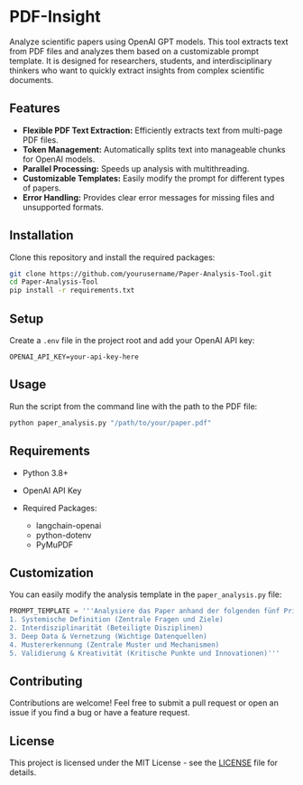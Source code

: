 # PDF-Insight

Analyze scientific papers using OpenAI GPT models. This tool extracts text from PDF files and analyzes them based on a customizable prompt template. It is designed for researchers, students, and interdisciplinary thinkers who want to quickly extract insights from complex scientific documents.

## Features

* **Flexible PDF Text Extraction:** Efficiently extracts text from multi-page PDF files.
* **Token Management:** Automatically splits text into manageable chunks for OpenAI models.
* **Parallel Processing:** Speeds up analysis with multithreading.
* **Customizable Templates:** Easily modify the prompt for different types of papers.
* **Error Handling:** Provides clear error messages for missing files and unsupported formats.

## Installation

Clone this repository and install the required packages:

```bash
git clone https://github.com/yourusername/Paper-Analysis-Tool.git
cd Paper-Analysis-Tool
pip install -r requirements.txt
```

## Setup

Create a `.env` file in the project root and add your OpenAI API key:

```
OPENAI_API_KEY=your-api-key-here
```

## Usage

Run the script from the command line with the path to the PDF file:

```bash
python paper_analysis.py "/path/to/your/paper.pdf"
```

## Requirements

* Python 3.8+
* OpenAI API Key
* Required Packages:

  * langchain-openai
  * python-dotenv
  * PyMuPDF

## Customization

You can easily modify the analysis template in the `paper_analysis.py` file:

```python
PROMPT_TEMPLATE = '''Analysiere das Paper anhand der folgenden fünf Prinzipien:
1. Systemische Definition (Zentrale Fragen und Ziele)
2. Interdisziplinarität (Beteiligte Disziplinen)
3. Deep Data & Vernetzung (Wichtige Datenquellen)
4. Mustererkennung (Zentrale Muster und Mechanismen)
5. Validierung & Kreativität (Kritische Punkte und Innovationen)'''
```

## Contributing

Contributions are welcome! Feel free to submit a pull request or open an issue if you find a bug or have a feature request.

## License

This project is licensed under the MIT License - see the [LICENSE](LICENSE) file for details.
